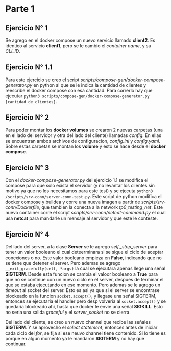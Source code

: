 # Parte 1

## Ejercicio N° 1

Se agrego en el docker compose un nuevo servicio llamado **client2**. Es identico al
servicio **client1**, pero se le cambio el _container name_, y su _CLI_ID_.

## Ejercicio N° 1.1

Para este ejercicio se creo el script _scripts/compose-gen/docker-compose-generator.py_ en python al que se le indica la cantidad de clientes y reescribe el docker compose con esa cantidad. Para correrlo hay que ejecutar `python3 scripts/compose-gen/docker-compose-generator.py [cantidad_de_clientes]`.

## Ejercicio N° 2

Para poder montar los **docker volumes** se crearon 2 nuevas carpetas (una en el lado del servidor y otra del lado del cliente) llamadas _config_. En ellas se encuentran ambos archivos de configuracion, _config.ini_ y _config.yaml_. Sobre estas carpetas se montan los **volume** y esto se hace desde el **docker compose**.

## Ejercicio N° 3

Con el _docker-compose-generator.py_ del ejercicio 1.1 se modifica el compose para que solo exista el servidor (y no levantar los clientes sin motivo ya que no los necesitamos para este test) y se ejecuta `python3 /scripts/srv-conn/server-conn-test.py`. Este script de python modifica el docker compose y buildea y corre una nueva imagen a partir de _scripts/srv-conn/Dockerfile_, que tambien la conecta a la network _tp0_testing_net_. Este nuevo container corre el script _scripts/srv-conn/netcat-command.py_ el cual usa **netcat** para mandarle un mensaje al servidor y que este le conteste.

## Ejercicio N° 4

Del lado del server, a la clase **Server** se le agrego *self._stop_server* para tener un valor booleano el cual deteerminara si se sigue el ciclo de aceptar conexiones o no. Este valor booleano empieza en **False**, indicando que no se tiene que detener el server. Pero ademas se agrego `__exit_gracefully(self, *args)` la cual se ejecutara apenas llege una señal **SIGTERM**. Desde esta funcion se cambia el valoor booleano a **True** para que no se continue con un nuevo ciclo en el server, despues de terminar el que se estaba ejecutando en ese momento. Pero ademas se le agrego un _timeout_ al socket del server. Esto es asi ya que si el server se encontrase blockeado en la funcion `socket.accept()`, y llegase una señal SIGTERM, entonces se ejecutaria el handler pero desp volveria al `socket.accept()` y se quedaria blockeado ahi, hasta que docker le envie una señal **SIGKILL**. Esto no seria una salida _graceful_ y el _server_socket_ no se cierra.

Del lado del cliente, se creo un nuevo channel que recibe las señales **SIGTERM**. Y se aprovecho el _select statement_, entonces antes de iniciar cada ciclo del _for_, se fija si ese neuvo channel tiene contenido. Si lo tiene es porque en algun momento ya le mandaron **SIGTERM** y no hay que continuar. 

